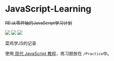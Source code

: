 # JavaScript-Learning

~~RE:从零开始的JavaScript学习计划~~

<img src="https://img.shields.io/github/last-commit/kirakiseki/JavaScript-Learning?style=flat-square"/>
<img src="https://img.shields.io/github/license/kirakiseki/JavaScript-Learning?style=flat-square"/>
<img src="https://img.shields.io/badge/Written_by-Ishirai-FFAE00.svg?style=flat-square"/>

菜鸡学JS的记录

使用[ 现代 JavaScript 教程](https://zh.javascript.info/)，练习题放在 `/Practice`中。
